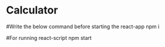# Calculator

#Write the below command before starting the react-app
npm i


#For running react-script 
npm start
